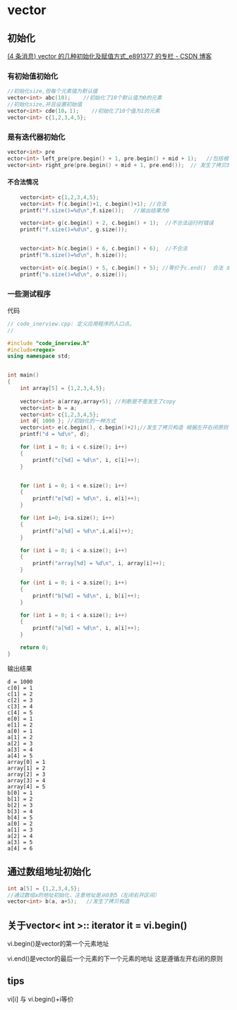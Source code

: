 # vector

## 初始化

[(4 条消息) vector 的几种初始化及赋值方式\_e891377 的专栏 - CSDN 博客](https://blog.csdn.net/e891377/article/details/108929556)

### 有初始值初始化

```c++
//初始化size,但每个元素值为默认值
vector<int> abc(10);    //初始化了10个默认值为0的元素
//初始化size,并且设置初始值
vector<int> cde(10，1);    //初始化了10个值为1的元素
vector<int> c{1,2,3,4,5};
```

### 是有迭代器初始化

```c++
vector<int> pre
ector<int> left_pre(pre.begin() + 1, pre.begin() + mid + 1);   //包括根节点在内的左子树，也可能不是，这个构造函数输入的可能是左开右闭区间[ )  需要测试； 经过测试确实是这样的。
vector<int> right_pre(pre.begin() + mid + 1, pre.end());  // 发生了拷贝3构造
```

#### 不合法情况

```c++
	vector<int> c{1,2,3,4,5};
    vector<int> f(c.begin()+1, c.begin()+1); //合法
	printf("f.size()=%d\n",f.size());   //输出结果为0

	vector<int> g(c.begin() + 2, c.begin() + 1);  //不合法运行时错误
	printf("f.size()=%d\n", g.size());


	vector<int> h(c.begin() + 6, c.begin() + 6);  //不合法
	printf("h.size()=%d\n", h.size());

	vector<int> o(c.begin() + 5, c.begin() + 5); //等价于c.end()  合法 成功创建
	printf("o.size()=%d\n", o.size());
```

### 一些测试程序

代码

```c++
// code_inerview.cpp: 定义应用程序的入口点。
//

#include "code_inerview.h"
#include<regex>
using namespace std;


int main()
{
	int array[5] = {1,2,3,4,5};
	
	vector<int> a(array,array+5); //判断是不是发生了copy
	vector<int> b = a;
	vector<int> c{1,2,3,4,5};
	int d{ 1000 }; //初始化的一种方式
	vector<int> e(c.begin(), c.begin()+2);//发生了拷贝构造 根据左开右闭原则 其实只有2个元素在里面  即 c[0] c[1]
	printf("d = %d\n", d);

	for (int i = 0; i < c.size(); i++)
	{
		printf("c[%d] = %d\n", i, c[i]++);
	}


	for (int i = 0; i < e.size(); i++)
	{
		printf("e[%d] = %d\n", i, e[i]++);
	}

	for (int i=0; i<a.size(); i++)
	{
		printf("a[%d] = %d\n",i,a[i]++);
	}

	for (int i = 0; i < a.size(); i++)
	{
		printf("array[%d] = %d\n", i, array[i]++);
	}

	for (int i = 0; i < a.size(); i++)
	{
		printf("b[%d] = %d\n", i, b[i]++);
	}

	for (int i = 0; i < a.size(); i++)
	{
		printf("a[%d] = %d\n", i, a[i]++);
	}

	return 0;
}
```

输出结果

```
d = 1000
c[0] = 1
c[1] = 2
c[2] = 3
c[3] = 4
c[4] = 5
e[0] = 1
e[1] = 2
a[0] = 1
a[1] = 2
a[2] = 3
a[3] = 4
a[4] = 5
array[0] = 1
array[1] = 2
array[2] = 3
array[3] = 4
array[4] = 5
b[0] = 1
b[1] = 2
b[2] = 3
b[3] = 4
b[4] = 5
a[0] = 2
a[1] = 3
a[2] = 4
a[3] = 5
a[4] = 6
```

## 通过数组地址初始化

```c++
int a[5] = {1,2,3,4,5};
//通过数组a的地址初始化，注意地址是从0到5（左闭右开区间）
vector<int> b(a, a+5);   //发生了拷贝构造 
```

## 关于vector< int >:: iterator it = vi.begin()

vi.begin()是vector的第一个元素地址

vi.end()是vector的最后一个元素的下一个元素的地址 这是遵循左开右闭的原则

## tips

vi[i] 与 vi.begin()+i等价

